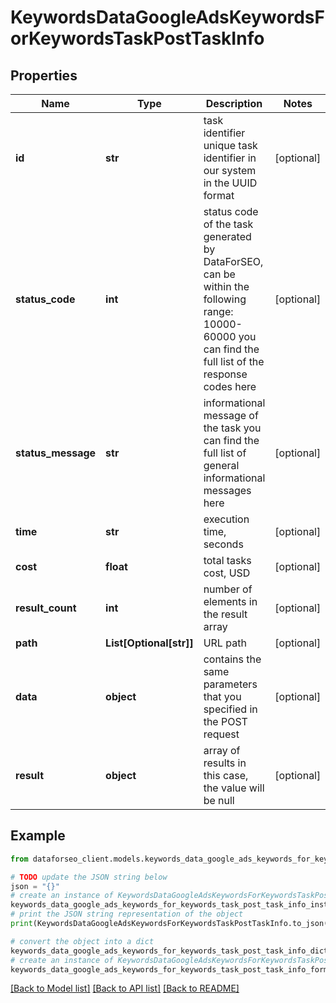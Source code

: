 # KeywordsDataGoogleAdsKeywordsForKeywordsTaskPostTaskInfo


## Properties

Name | Type | Description | Notes
------------ | ------------- | ------------- | -------------
**id** | **str** | task identifier unique task identifier in our system in the UUID format | [optional] 
**status_code** | **int** | status code of the task generated by DataForSEO, can be within the following range: 10000-60000 you can find the full list of the response codes here | [optional] 
**status_message** | **str** | informational message of the task you can find the full list of general informational messages here | [optional] 
**time** | **str** | execution time, seconds | [optional] 
**cost** | **float** | total tasks cost, USD | [optional] 
**result_count** | **int** | number of elements in the result array | [optional] 
**path** | **List[Optional[str]]** | URL path | [optional] 
**data** | **object** | contains the same parameters that you specified in the POST request | [optional] 
**result** | **object** | array of results in this case, the value will be null | [optional] 

## Example

```python
from dataforseo_client.models.keywords_data_google_ads_keywords_for_keywords_task_post_task_info import KeywordsDataGoogleAdsKeywordsForKeywordsTaskPostTaskInfo

# TODO update the JSON string below
json = "{}"
# create an instance of KeywordsDataGoogleAdsKeywordsForKeywordsTaskPostTaskInfo from a JSON string
keywords_data_google_ads_keywords_for_keywords_task_post_task_info_instance = KeywordsDataGoogleAdsKeywordsForKeywordsTaskPostTaskInfo.from_json(json)
# print the JSON string representation of the object
print(KeywordsDataGoogleAdsKeywordsForKeywordsTaskPostTaskInfo.to_json())

# convert the object into a dict
keywords_data_google_ads_keywords_for_keywords_task_post_task_info_dict = keywords_data_google_ads_keywords_for_keywords_task_post_task_info_instance.to_dict()
# create an instance of KeywordsDataGoogleAdsKeywordsForKeywordsTaskPostTaskInfo from a dict
keywords_data_google_ads_keywords_for_keywords_task_post_task_info_form_dict = keywords_data_google_ads_keywords_for_keywords_task_post_task_info.from_dict(keywords_data_google_ads_keywords_for_keywords_task_post_task_info_dict)
```
[[Back to Model list]](../README.md#documentation-for-models) [[Back to API list]](../README.md#documentation-for-api-endpoints) [[Back to README]](../README.md)


